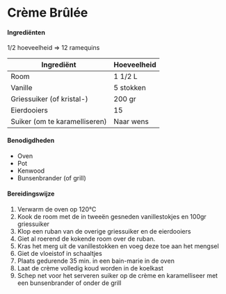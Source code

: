 # Crème Brûlée

#### Ingrediënten

1/2 hoeveelheid => 12 ramequins

| Ingrediënt                    | Hoeveelheid |
| ----------------------------- | ----------- |
| Room                          | 1 1/2 L     |
| Vanille                       | 5 stokken   |
| Griessuiker (of kristal-)     | 200 gr      |
| Eierdooiers                   | 15          |
| Suiker (om te karamelliseren) | Naar wens   |

#### Benodigdheden

- Oven
- Pot
- Kenwood
- Bunsenbrander (of grill)

#### Bereidingswijze

1. Verwarm de oven op 120°C
2. Kook de room met de in tweeën gesneden vanillestokjes en 100gr griessuiker
3. Klop een ruban van de overige griessuiker en de eierdooiers
4. Giet al roerend de kokende room over de ruban. 
5. Kras het merg uit de vanillestokken en voeg deze toe aan het mengsel
6. Giet de vloeistof in schaaltjes
7. Plaats gedurende 35 min. in een bain-marie in de oven
8. Laat de crème volledig koud worden in de koelkast
9. Schep net voor het serveren suiker op de crème en karamelliseer met een bunsenbrander of onder de grill 
